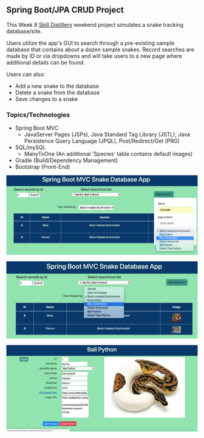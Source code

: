 ## Spring Boot/JPA CRUD Project
This Week 8 [Skill Distillery](http://skilldistillery.com) weekend project simulates a snake tracking database/site.

Users utilize the app's GUI to search through a pre-existing sample database that contains about a dozen sample snakes.  Record searches are made by ID or via dropdowns and will take users to a new page where additional details can be found.

Users can also:
- Add a new snake to the database
- Delete a snake from the database
- Save changes to a snake

### Topics/Technologies
- Spring Boot MVC
  - JavaServer Pages (JSPs), Java Standard Tag Library (JSTL), Java Persistence Query Language (JPQL), Post/Redirect/Get (PRG)
- SQL/mySQL
  - ManyToOne (An additional 'Species' table contains default images)
- Gradle (Build/Dependency Management)
- Bootstrap (Front-End)


![Add Record Dropdown](BootMVCSnakes/src/main/webapp/images/index-addRecordDropdown.png)

![Filter Dropdown](BootMVCSnakes/src/main/webapp/images/index-filterDropdown.png)

![Snake Details](BootMVCSnakes/src/main/webapp/images/snakeDetails.png)
